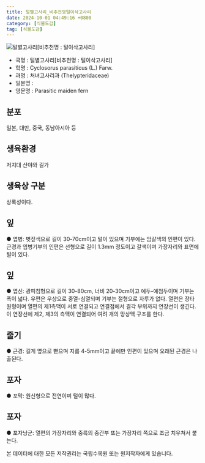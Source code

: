 ```yaml
---
title: 털별고사리_비추천명털이삭고사리
date: 2024-10-01 04:49:16 +0800
category: [식물도감]
tag: [식물도감]
---
```




![털별고사리[비추천명 : 털이삭고사리]](/fileUpload/plants/basic/Polypodiaceae/Cyclosorus/3863/1_th2.JPG)
- 국명 : 털별고사리[비추천명 : 털이삭고사리]
- 학명 : Cyclosorus parasiticus (L.) Farw.
- 과명 : 처녀고사리과 (Thelypteridaceae)
- 일본명 : 
- 영문명 : Parasitic maiden fern


## 분포
일본, 대만, 중국, 동남아시아 등
## 생육환경
저지대 산야와 길가 
## 생육상 구분
상록성이다. 
## 잎
● 엽병: 볏짚색으로 길이 30-70cm이고 털이 있으며 기부에는 암갈색의 인편이 있다. 근경과 엽병기부의 인편은 선형으로 길이 1.3mm 정도이고 갈색이며 가장자리와 표면에 털이 있다. 
## 잎
● 엽신: 광피침형으로 길이 30-80cm, 너비 20-30cm이고 예두-예첨두이며 기부는 폭이 넓다. 우편은 우상으로 중열-심열되며 기부는 절형으로 자루가 없다. 열편은 장타원형이며 열편의 제1측맥이 서로 연결되고 연결점에서 결각 부위까지 연장선이 생긴다. 이 연장선에 제2, 제3의 측맥이 연결되어 여려 개의 망상맥 구조를 한다. 
## 줄기
● 근경: 길게 옆으로 뻗으며 지름 4-5mm이고 끝에만 인편이 있으며 오래된 근경은 나출된다. 
## 포자
● 포막: 원신형으로 전연이며 털이 많다. 
## 포자
● 포자낭군: 열편의 가장자리와 중륵의 중간부 또는 가장자리 쪽으로 조금 치우쳐서 붙는다. 






본 데이터에 대한 모든 저작권리는 국립수목원 또는 원저작자에게 있습니다.
